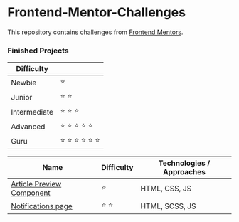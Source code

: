 # Frontend-Mentor-Challenges

This repository contains challenges from [Frontend Mentors](https://www.frontendmentor.io/challenges).

### Finished Projects

| Difficulty   |                                           |
| ------------ | ----------------------------------------- |
| Newbie       | :star:                                    |
| Junior       | :star: :star:                             |
| Intermediate | :star: :star: :star:                      |
| Advanced     | :star: :star: :star: :star: :star:        |
| Guru         | :star: :star: :star: :star: :star: :star: |

| Name                          | Difficulty    | Technologies / Approaches |
| ----------------------------- | ------------- | ------------------------- |
| [Article Preview Component]() | :star:        | HTML, CSS, JS             |
| [Notifications page]()        | :star: :star: | HTML, SCSS, JS            |
